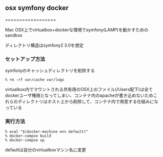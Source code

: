 ## osx symfony docker
==================

Mac OSX上でvirtualbox+dockerな環境でsymfony(LAMP)を動かすためのsandbox

ディレクトリ構造はsymfony2 3.0を想定

### セットアップ方法

symfonyのキャッシュディレクトリを削除する

```
% rm -rf var/cache var/logs
```

virtualbox内でマウントされる共有用のOSX上のファイル(/Users配下)は全てdockerユーザ権限となってしまい、コンテナ内のapacheが書き込めないためこれらのディレクトリはホスト上から削除して、コンテナ内で用意する仕組みになっている

### 実行方法

```
% eval "$(docker-machine env default)"
% docker-compse build
% docker-compse up
```

defaultは自分のvirtualboxマシン名に変更